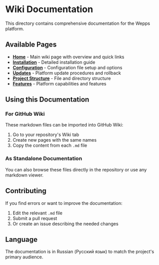 # Wiki Documentation

This directory contains comprehensive documentation for the Wepps platform.

## Available Pages

- **[Home](Home.md)** - Main wiki page with overview and quick links
- **[Installation](Installation.md)** - Detailed installation guide
- **[Configuration](Configuration.md)** - Configuration file setup and options
- **[Updates](Updates.md)** - Platform update procedures and rollback
- **[Project Structure](Project-Structure.md)** - File and directory structure
- **[Features](Features.md)** - Platform capabilities and features

## Using this Documentation

### For GitHub Wiki

These markdown files can be imported into GitHub Wiki:

1. Go to your repository's Wiki tab
2. Create new pages with the same names
3. Copy the content from each `.md` file

### As Standalone Documentation

You can also browse these files directly in the repository or use any markdown viewer.

## Contributing

If you find errors or want to improve the documentation:

1. Edit the relevant `.md` file
2. Submit a pull request
3. Or create an issue describing the needed changes

## Language

The documentation is in Russian (Русский язык) to match the project's primary audience.
